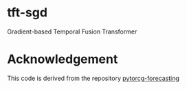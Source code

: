 # tft-sgd
Gradient-based Temporal Fusion Transformer 

# Acknowledgement
This code is derived from the repository [pytorcg-forecasting](https://pytorch-forecasting.readthedocs.io/en/stable/index.html)
